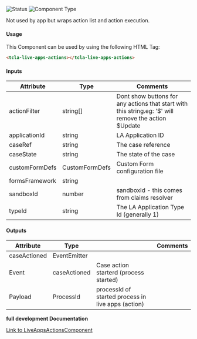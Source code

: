 
![Status][auto] ![Component Type][top] <!--Component Meta {"created_by":"JS", "reviewed_by":"JG", "last_modified_by":"JS", "comment":"init"} Component Meta -->


<p>Not used by app but wraps action list and action execution.</p>



#### Usage


This Component can be used by using the following HTML Tag:

```html
<tcla-live-apps-actions></tcla-live-apps-actions>
```

#### Inputs

Attribute | Type | Comments
--- | --- | ---
actionFilter | string[] | Dont show buttons for any actions that start with this string.eg: &#39;$&#39; will remove the action $Update
applicationId | string | LA Application ID
caseRef | string | The case reference
caseState | string | The state of the case
customFormDefs | CustomFormDefs | Custom Form configuration file
formsFramework | string | 
sandboxId | number | sandboxId - this comes from claims resolver
typeId | string | The LA Application Type Id (generally 1)

#### Outputs

Attribute | Type |   | Comments
--- | --- | --- | ---
caseActioned | EventEmitter<ProcessId> |   |  
  | Event |  caseActioned  |  Case action starterd (process started)
  | Payload |  ProcessId  |  processId of started process in live apps (action)


<b>full development Documentation</b>

[Link to LiveAppsActionsComponent](https://tibcosoftware.github.io/TCSTK-Libdocs/libdocs/tc-liveapps-lib/components/LiveAppsActionsComponent.html)


[auto]: https://img.shields.io/badge/Status-auto%20generated-lightgrey.svg?style=flat "auto generated"

[manually]: https://img.shields.io/badge/Status-manually%20created-yellow.svg?style=flat "manually created"

[draft]: https://img.shields.io/badge/Status-draft-red.svg?style=flat "draft"

[review]: https://img.shields.io/badge/Status-need%20review-yellowgreen.svg?style=flat "need review"

[review done]: https://img.shields.io/badge/Status-review%20done-green.svg?style=flat "review done"

[finalized]: https://img.shields.io/badge/Status-finalized-brightgreen.svg?style=flat "finalized"

[top]: https://img.shields.io/badge/Component%20Type-Top-blue.svg?style=flat "top Component"

[major]: https://img.shields.io/badge/Component%20Type-major%20Component-blue.svg?style=flat "major Component"

[minor]: https://img.shields.io/badge/Component%20Type-minor%20Component-blue.svg?style=flat "minor Component"


